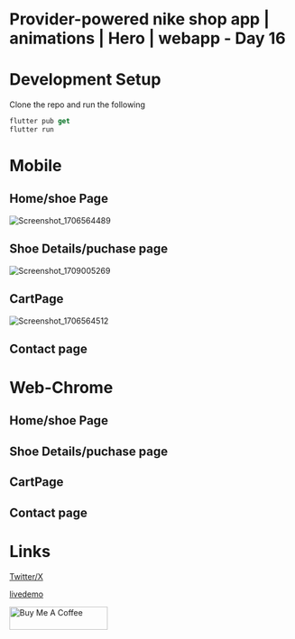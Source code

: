 # Provider-powered nike shop app | animations | Hero | webapp - Day 16



# Development Setup 
Clone the repo and run the following  

```dart
flutter pub get
flutter run
```


# Mobile 
## Home/shoe Page
![Screenshot_1706564489](https://github.com/obaloluwaobi/nike-shop-app/assets/101903208/e7210cee-43c9-4f2e-b8b2-f1750660464e)


## Shoe Details/puchase page
![Screenshot_1709005269](https://github.com/obaloluwaobi/nike-shop-app/assets/101903208/8b64c49c-e32d-4a66-8455-5df4596ebb7f)


## CartPage 
![Screenshot_1706564512](https://github.com/obaloluwaobi/nike-shop-app/assets/101903208/a51d09cf-b50d-42aa-88e5-9177fed1cbb4)


## Contact page


# Web-Chrome
## Home/shoe Page


## Shoe Details/puchase page


## CartPage 


## Contact page




# Links
[Twitter/X](https://twitter.com/oba_obidoyin)

[livedemo](https://obaloluwaobi.github.io/nike-webapp/)

<a href="https://www.buymeacoffee.com/obaobidoyin" target="_blank"><img src="https://cdn.buymeacoffee.com/buttons/default-orange.png" alt="Buy Me A Coffee" height="41" width="174"></a>

